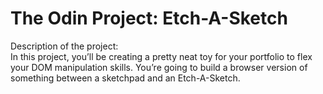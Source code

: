 # The Odin Project: Etch-A-Sketch

Description of the project:  
In this project, you’ll be creating a pretty neat toy for your portfolio to flex your DOM manipulation skills. You’re going to build a browser version of something between a sketchpad and an Etch-A-Sketch.